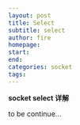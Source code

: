 ```yaml
---
layout: post
title: Select
subtitle: select
author: fire
homepage: 
start:
end:
categories: socket 
tags: 
---
```


**socket select 详解**

to be continue...